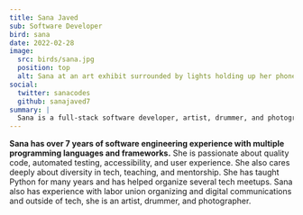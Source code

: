 ```yaml
---
title: Sana Javed
sub: Software Developer
bird: sana
date: 2022-02-28
image:
  src: birds/sana.jpg
  position: top
  alt: Sana at an art exhibit surrounded by lights holding up her phone.
social:
  twitter: sanacodes
  github: sanajaved7
summary: |
  Sana is a full-stack software developer, artist, drummer, and photographer.
---
```


**Sana has over 7 years of software engineering experience with multiple
programming languages and frameworks.** She is passionate about quality code,
automated testing, accessibility, and user experience. She also cares deeply
about diversity in tech, teaching, and mentorship. She has taught Python for
many years and has helped organize several tech meetups. Sana also has
experience with labor union organizing and digital communications and outside of
tech, she is an artist, drummer, and photographer.
